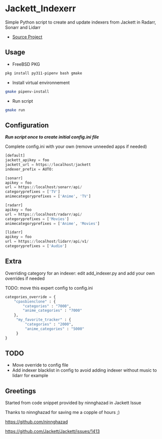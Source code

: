 # Jackett_Indexerr
Simple Python script to create and update indexers from Jackett in Radarr, Sonarr and Lidarr

* [Source Project](https://github.com/Guilhem23/Jackett_Indexerr)

## Usage

- FreeBSD PKG
```sh
pkg install py311-pipenv bash gmake
```

- Install virtual environnement
```sh
gmake pipenv-install
```
- Run script
```sh
gmake run
```

## Configuration

***Run script once to create initial config.ini file***

Complete config.ini with your own (remove unneeded apps if needed)

```python
[default]
jackett_apikey = foo
jackett_url = https://localhost/jackett
indexer_prefix = AUTO: 

[sonarr]
apikey = foo
url = https://localhost/sonarr/api/
categoryprefixes = ['TV']
animecategoryprefixes = ['Anime', 'TV']

[radarr]
apikey = foo
url = https://localhost/radarr/api/
categoryprefixes = ['Movies']
animecategoryprefixes = ['Anime', 'Movies']

[lidarr]
apikey = foo
url = https://localhost/lidarr/api/v1/
categoryprefixes = ['Audio']

```

## Extra

Overriding category for an indexer: edit add_indexer.py and add your own overrides if needed

TODO: move this expert config to config.ini

```python
categories_override = {
    "cpasbienclone" : {
        "categories" : "7000",
        "anime_categories" : "7000"
    },
     "my_favorite_tracker" : {
         "categories" : "2000",
         "anime_categories" : "5000"
     }
}
```
## TODO

- Move override to config file
- Add indexer blacklist in config to avoid adding indexer without music to lidarr for example

## Greetings

Started from code snippet provided by ninnghazad in Jackett Issue

Thanks to ninnghazad for saving me a copple of hours ;)

https://github.com/ninnghazad

https://github.com/Jackett/Jackett/issues/1413
